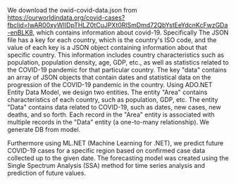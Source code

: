 We download the owid-covid-data.json from https://ourworldindata.org/covid-cases?fbclid=IwAR00xyWIIDpTHLZ0tCuJPXt0RlSmDmd72QbYstEeYdcnKcFwzGDa-enBLK8, which contains information about covid-19. 
Specifically The JSON file has a key for each country, which is the country's ISO code, and the value of each key is a JSON object containing information about that specific country. 
This information includes country characteristics such as population, population density, age, GDP, etc., as well as statistics related to the COVID-19 pandemic for that particular country. 
The key "data" contains an array of JSON objects that contain dates and statistical data on the progression of the COVID-19 pandemic in the country. 
Using ADO.NET Entity Data Model, we design two entities. The entity "Area" contains characteristics of each country, such as population, GDP, etc. The entity "Data" contains data related to COVID-19, 
such as dates, new cases, new deaths, and so forth. Each record in the "Area" entity is associated with multiple records in the "Data" entity (a one-to-many relationship). We generate DB from model.

Furthermore using ML.NET (Machine Learning for .NET), we predict future COVID-19 cases for a specific region based on confirmed case data collected up to the given date. The forecasting model was created using the 
Single Spectrum Analysis (SSA) method for time series analysis and prediction of future values.
